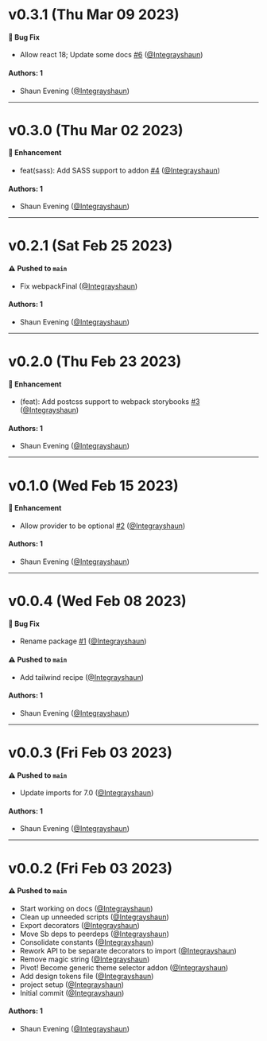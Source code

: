 # v0.3.1 (Thu Mar 09 2023)

#### 🐛 Bug Fix

- Allow react 18; Update some docs [#6](https://github.com/storybookjs/addon-styling/pull/6) ([@Integrayshaun](https://github.com/Integrayshaun))

#### Authors: 1

- Shaun Evening ([@Integrayshaun](https://github.com/Integrayshaun))

---

# v0.3.0 (Thu Mar 02 2023)

#### 🚀 Enhancement

- feat(sass): Add SASS support to addon [#4](https://github.com/storybookjs/addon-styling/pull/4) ([@Integrayshaun](https://github.com/Integrayshaun))

#### Authors: 1

- Shaun Evening ([@Integrayshaun](https://github.com/Integrayshaun))

---

# v0.2.1 (Sat Feb 25 2023)

#### ⚠️ Pushed to `main`

- Fix webpackFinal ([@Integrayshaun](https://github.com/Integrayshaun))

#### Authors: 1

- Shaun Evening ([@Integrayshaun](https://github.com/Integrayshaun))

---

# v0.2.0 (Thu Feb 23 2023)

#### 🚀 Enhancement

- (feat): Add postcss support to webpack storybooks [#3](https://github.com/storybookjs/addon-styling/pull/3) ([@Integrayshaun](https://github.com/Integrayshaun))

#### Authors: 1

- Shaun Evening ([@Integrayshaun](https://github.com/Integrayshaun))

---

# v0.1.0 (Wed Feb 15 2023)

#### 🚀 Enhancement

- Allow provider to be optional [#2](https://github.com/storybookjs/addon-styling/pull/2) ([@Integrayshaun](https://github.com/Integrayshaun))

#### Authors: 1

- Shaun Evening ([@Integrayshaun](https://github.com/Integrayshaun))

---

# v0.0.4 (Wed Feb 08 2023)

#### 🐛 Bug Fix

- Rename package [#1](https://github.com/storybookjs/addon-styling/pull/1) ([@Integrayshaun](https://github.com/Integrayshaun))

#### ⚠️ Pushed to `main`

- Add tailwind recipe ([@Integrayshaun](https://github.com/Integrayshaun))

#### Authors: 1

- Shaun Evening ([@Integrayshaun](https://github.com/Integrayshaun))

---

# v0.0.3 (Fri Feb 03 2023)

#### ⚠️ Pushed to `main`

- Update imports for 7.0 ([@Integrayshaun](https://github.com/Integrayshaun))

#### Authors: 1

- Shaun Evening ([@Integrayshaun](https://github.com/Integrayshaun))

---

# v0.0.2 (Fri Feb 03 2023)

#### ⚠️ Pushed to `main`

- Start working on docs ([@Integrayshaun](https://github.com/Integrayshaun))
- Clean up unneeded scripts ([@Integrayshaun](https://github.com/Integrayshaun))
- Export decorators ([@Integrayshaun](https://github.com/Integrayshaun))
- Move Sb deps to peerdeps ([@Integrayshaun](https://github.com/Integrayshaun))
- Consolidate constants ([@Integrayshaun](https://github.com/Integrayshaun))
- Rework API to be separate decorators to import ([@Integrayshaun](https://github.com/Integrayshaun))
- Remove magic string ([@Integrayshaun](https://github.com/Integrayshaun))
- Pivot! Become generic theme selector addon ([@Integrayshaun](https://github.com/Integrayshaun))
- Add design tokens file ([@Integrayshaun](https://github.com/Integrayshaun))
- project setup ([@Integrayshaun](https://github.com/Integrayshaun))
- Initial commit ([@Integrayshaun](https://github.com/Integrayshaun))

#### Authors: 1

- Shaun Evening ([@Integrayshaun](https://github.com/Integrayshaun))
